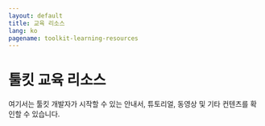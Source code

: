```yaml
---
layout: default
title: 교육 리소스
lang: ko
pagename: toolkit-learning-resources
---
```


# 툴킷 교육 리소스

여기서는 툴킷 개발자가 시작할 수 있는 안내서, 튜토리얼, 동영상 및 기타 컨텐츠를 확인할 수 있습니다.
